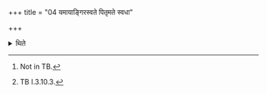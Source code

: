 +++
title = "04 यमायाङ्गिरस्वते पितृमते स्वधा"

+++

<details><summary>थिते</summary>

4. (He makes) the second offering with yamāyāṅgirasvate pitr̥mate svadhā namaḥ,[^1] .... the third with agnaye kavyavāhanāya svadhā namaḥ.[^2]  

[^1]: Not in TB.  

[^2]: TB I.3.10.3.
</details>
